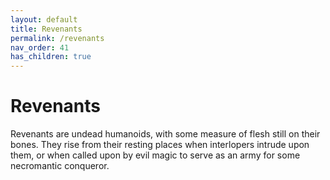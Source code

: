 ```yaml
---
layout: default
title: Revenants
permalink: /revenants
nav_order: 41
has_children: true
---
```


# Revenants

Revenants are undead humanoids, with some measure of flesh still on their bones. They rise from their resting places when interlopers intrude upon them, or when called upon by evil magic to serve as an army for some necromantic conqueror.